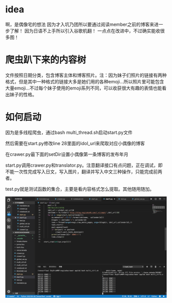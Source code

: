 # idea
啊，是偶像宅的想法
因为才入坑乃团所以要通过阅读member之前的博客来进一步了解！
因为日语不上手所以引入谷歌机翻！
一点点在改进中，不过确实能收很多图！

# 爬虫趴下来的内容树
文件按照日期分类，包含博客主体和博客照片。注：因为妹子们照片的链接有两种格式，但是其中一种格式的链接大多是她们用的各种emoji...所以照片里可能包含大量emoji...不过每个妹子使用的emoji系列不同，可以收获很大有趣的表情也能看出妹子的性格。

# 如何启动
因为是多线程爬虫，通过bash multi_thread.sh启动start.py文件

然后需要在start.py修改line 28里面的idol_url来爬取对应小偶像的博客

在crawer.py最下面的setDir设置小偶像第一条博客的发布年月

start.py调用crawer.py和translator.py。注意翻译接口有点问题，正在调试，即不能一次性完成写入日文，写入图片，翻译并写入中文三种操作，只能完成前两者。

test.py就是测试函数的集合，主要是看内容格式怎么提取。其他随用随加。

![正在爬取...](https://github.com/Skyorca/NogizakaCrawer/blob/master/crawing.png)